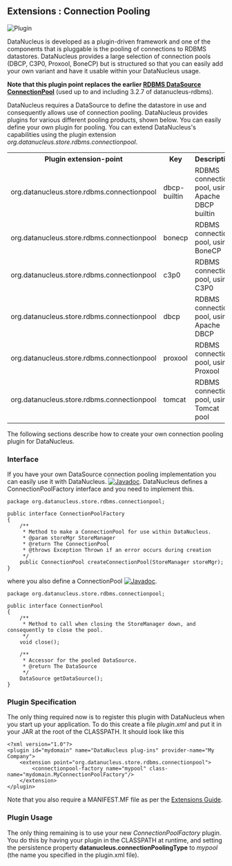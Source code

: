 <head><title>Extensions : Connection Pooling</title></head>

## Extensions : Connection Pooling
![Plugin](../images/nucleus_plugin.gif)

DataNucleus is developed as a plugin-driven framework and one of the components that is pluggable is the pooling of connections to RDBMS datastores. 
DataNucleus provides a large selection of connection pools (DBCP, C3P0, Proxool, BoneCP) but is structured so that you can easily add your 
own variant and have it usable within your DataNucleus usage.

__Note that this plugin point replaces the earlier [RDBMS DataSource ConnectionPool](rdbms_datasource.html)__ (used up to and including 3.2.7 of datanucleus-rdbms).

DataNucleus requires a DataSource to define the datastore in use and consequently allows use of 
connection pooling. DataNucleus provides plugins for various different pooling products, shown below. 
You can easily define your own plugin for pooling. You can extend DataNucleus's capabilities 
using the plugin extension *org.datanucleus.store.rdbms.connectionpool*.

<table>
    <tr>
        <th>Plugin extension-point</th>
        <th>Key</th>
        <th>Description</th>
        <th width="80">Location</th>
    </tr>
    <tr>
        <td>org.datanucleus.store.rdbms.connectionpool</td>
        <td>dbcp-builtin</td>
        <td>RDBMS connection pool, using Apache DBCP builtin</td>
        <td>datanucleus-rdbms</td>
    </tr>
    <tr>
        <td>org.datanucleus.store.rdbms.connectionpool</td>
        <td>bonecp</td>
        <td>RDBMS connection pool, using BoneCP</td>
        <td>datanucleus-rdbms</td>
    </tr>
    <tr>
        <td>org.datanucleus.store.rdbms.connectionpool</td>
        <td>c3p0</td>
        <td>RDBMS connection pool, using C3P0</td>
        <td>datanucleus-rdbms</td>
    </tr>
    <tr>
        <td>org.datanucleus.store.rdbms.connectionpool</td>
        <td>dbcp</td>
        <td>RDBMS connection pool, using Apache DBCP</td>
        <td>datanucleus-rdbms</td>
    </tr>
    <tr>
        <td>org.datanucleus.store.rdbms.connectionpool</td>
        <td>proxool</td>
        <td>RDBMS connection pool, using Proxool</td>
        <td>datanucleus-rdbms</td>
    </tr>
    <tr>
        <td>org.datanucleus.store.rdbms.connectionpool</td>
        <td>tomcat</td>
        <td>RDBMS connection pool, using Tomcat pool</td>
        <td>datanucleus-rdbms</td>
    </tr>
</table>

The following sections describe how to create your own connection pooling plugin for DataNucleus.

### Interface

If you have your own DataSource connection pooling implementation you can easily use it with DataNucleus.
[![Javadoc](../images/javadoc.gif)](http://www.datanucleus.org/javadocs/store.rdbms/latest/org/datanucleus/store/rdbms/connectionpool/ConnectionPoolFactory.html).
DataNucleus defines a ConnectionPoolFactory interface and you need to implement this.


	package org.datanucleus.store.rdbms.connectionpool;
	
	public interface ConnectionPoolFactory
	{
	    /**
    	 * Method to make a ConnectionPool for use within DataNucleus.
    	 * @param storeMgr StoreManager
    	 * @return The ConnectionPool
    	 * @throws Exception Thrown if an error occurs during creation
    	 */
    	public ConnectionPool createConnectionPool(StoreManager storeMgr);
	}

where you also define a ConnectionPool
[![Javadoc](../images/javadoc.gif)](http://www.datanucleus.org/javadocs/store.rdbms/latest/org/datanucleus/store/rdbms/connectionpool/ConnectionPool.html).


	package org.datanucleus.store.rdbms.connectionpool;
	
	public interface ConnectionPool
	{
	    /**
    	 * Method to call when closing the StoreManager down, and consequently to close the pool.
    	 */
    	void close();
	
    	/**
    	 * Accessor for the pooled DataSource.
    	 * @return The DataSource
    	 */
    	DataSource getDataSource();
	}

### Plugin Specification

The only thing required now is to register this plugin with DataNucleus when you start up your application.
To do this create a file _plugin.xml_ and put it in your JAR at the root of the CLASSPATH. It should look like this

	<?xml version="1.0"?>
	<plugin id="mydomain" name="DataNucleus plug-ins" provider-name="My Company">
    	<extension point="org.datanucleus.store.rdbms.connectionpool">
        	<connectionpool-factory name="mypool" class-name="mydomain.MyConnectionPoolFactory"/>
    	</extension>
	</plugin>

Note that you also require a MANIFEST.MF file as per the [Extensions Guide](index.html).

### Plugin Usage

The only thing remaining is to use your new _ConnectionPoolFactory_ plugin. You do this by having your plugin in the CLASSPATH at runtime, 
and setting the persistence property __datanucleus.connectionPoolingType__ to _mypool_ (the name you specified in the plugin.xml file).

